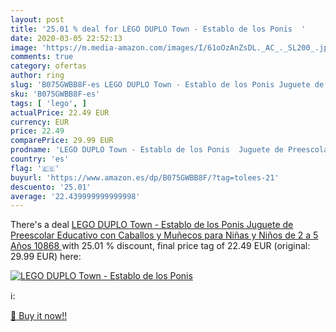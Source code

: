 ```yaml
---
layout: post
title: '25.01 % deal for LEGO DUPLO Town - Establo de los Ponis  '
date: 2020-03-05 22:52:13
image: 'https://m.media-amazon.com/images/I/61oOzAnZsDL._AC_._SL200_.jpg'
comments: true
category: ofertas
author: ring
slug: 'B075GWBB8F-es LEGO DUPLO Town - Establo de los Ponis Juguete de...'
sku: 'B075GWBB8F-es'
tags: [ 'lego', ]
actualPrice: 22.49 EUR
currency: EUR
price: 22.49
comparePrice: 29.99 EUR
prodname: 'LEGO DUPLO Town - Establo de los Ponis  Juguete de Preescolar Educativo con Caballos y Muñecos para Niñas y Niños de 2 a 5 Años  10868 '
country: 'es'
flag: '🇪🇸'
buyurl: 'https://www.amazon.es/dp/B075GWBB8F/?tag=tolees-21'
descuento: '25.01'
average: '22.439999999999998'
---
```


There's a deal [LEGO DUPLO Town - Establo de los Ponis  Juguete de Preescolar Educativo con Caballos y Muñecos para Niñas y Niños de 2 a 5 Años  10868 ](https://www.amazon.es/dp/B075GWBB8F/?tag=tolees-21)  with  25.01 % discount, final price tag of  22.49 EUR (original: 29.99 EUR) here:

[![LEGO DUPLO Town - Establo de los Ponis  ](https://m.media-amazon.com/images/I/61oOzAnZsDL._AC_._SL200_.jpg)](https://www.amazon.es/dp/B075GWBB8F/?tag=tolees-21)

ℹ️:


[🛒 Buy it now!!](https://www.amazon.es/dp/B075GWBB8F/?tag=tolees-21)

